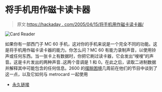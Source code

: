 # 将手机用作磁卡读卡器

> 原文:[https://hackaday . com/2005/04/15/将手机用作磁卡读卡器/](https://hackaday.com/2005/04/15/use-a-cellphone-as-a-magnetic-card-reader/)

![Card Reader](img/c51ab02605f144357c5f5e1689cfc539.png)

如果你有一部西门子 MC 60 手机，这对你的手机来说是一个完全不同的功能。这是将手机用作磁卡读卡器的能力。你怎么问？MC 60 有能力录制声音，以使用铃声或任何东西。当一张卡上有数据时，你把它刷过读卡器，它会发出“嗖嗖”的声音。这是卡片发出的两种声音..这两个音调是 1 和 0。在此之后，读取二进制数据并解释其中可能包含的任何信息。2600 的[摆脱困境](http://)几周前在他们的节目中谈到了这一点，以及它如何与 metrocard 一起使用

*   [永久链接](http://deepquest.code511.com/blog/more.php?id=263_0_1_0_M)